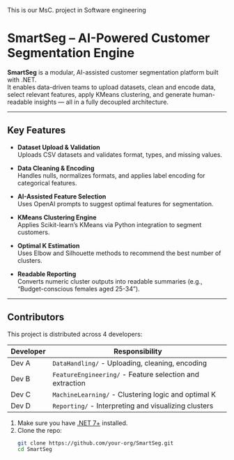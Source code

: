 This is our MsC. project in Software engineering

# SmartSeg – AI-Powered Customer Segmentation Engine

**SmartSeg** is a modular, AI-assisted customer segmentation platform built with .NET.  
It enables data-driven teams to upload datasets, clean and encode data, select relevant features, apply KMeans clustering, and generate human-readable insights — all in a fully decoupled architecture.

---

##  Key Features

- **Dataset Upload & Validation**  
  Uploads CSV datasets and validates format, types, and missing values.

- **Data Cleaning & Encoding**  
  Handles nulls, normalizes formats, and applies label encoding for categorical features.

- **AI-Assisted Feature Selection**  
  Uses OpenAI prompts to suggest optimal features for segmentation.

- **KMeans Clustering Engine**  
  Applies Scikit-learn’s KMeans via Python integration to segment customers.

- **Optimal K Estimation**  
  Uses Elbow and Silhouette methods to recommend the best number of clusters.

- **Readable Reporting**  
  Converts numeric cluster outputs into readable summaries (e.g., “Budget-conscious females aged 25-34”).

---

## Contributors

This project is distributed across 4 developers:

| Developer | Responsibility |
|----------|----------------|
| Dev A     | `DataHandling/` - Uploading, cleaning, encoding |
| Dev B     | `FeatureEngineering/` - Feature selection and extraction |
| Dev C     | `MachineLearning/` - Clustering logic and optimal K |
| Dev D     | `Reporting/` - Interpreting and visualizing clusters |



1. Make sure you have [.NET 7+](https://dotnet.microsoft.com/en-us/download) installed.
2. Clone the repo:
   ```bash
   git clone https://github.com/your-org/SmartSeg.git
   cd SmartSeg

